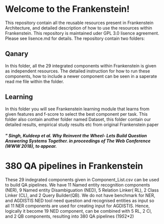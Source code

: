 # Welcome to the Frankenstein! 
This repository contain all the reusable resources present in Frankenstein Architecture, and detailed description of how to use the resources within Frankenstein. This repository is maintained uder GPL 3.0 lisence agreement. Please see lisence.md for details. The repository contain two
folders:
## Qanary 
In this folder, all the 29 integrated components within Frankenstein is given as independent resources. The detailed instruction for how to run these components,
how to include a newer component can be seen in a saperate read me file within the folder. 


## Learning
In this folder you will see Frankenstein learning module that learns from given features and f-score to select the best 
component per task. This folder also contain another folder named Dataset, this folder contain our detailed results, 
empirical study results etc from original Frankenstein paper 
##### " Singh, Kuldeep et al. Why Reinvent the Wheel- Lets Build Question Answering Systems Together. in proceedings of The Web Conference (WWW 2018), to appear.

# 380 QA pipelines in Frankenstein
These 29 indegrated components given in Component_List.csv can be used to build QA pipelines. We have 11 Named entity
recognition components (NER), 9 Named entity Disambiguation (NED), 5 Relation Linker( RL), 2 Class Linker (CL), and 2 Query Builder(QB).
We do not have benchmark for NER, and AGDISTIS NED tool need question and recognised entities as input so all 11 NER components are 
used for creating input for AGDISTIS. Hence, logically it become 19 NED component, can be combined with 5 RL, 2 Cl, and 2 QB 
components, resulting into 380 QA pipelines (19*5*2*2)

